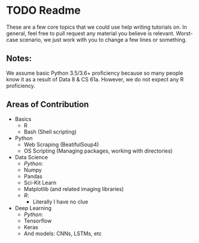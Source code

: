 # TODO Readme

These are a few core topics that we could use help writing tutorials on. In general, feel free to pull request any material you believe is relevant. Worst-case scenario, we just work with you to change a few lines or something.


## Notes:

We assume basic Python 3.5/3.6+ proficiency because so many people know it as a result of Data 8 & CS 61a. However, we do not expect any R proficiency.


## Areas of Contribution

* Basics
   * R
   * Bash (Shell scripting)
* Python
   * Web Scraping (BeatifulSoup4)
   * OS Scripting (Managing packages, working with directories)
* Data Science
   * _Python_:
	* Numpy
	* Pandas
	* Sci-Kit Learn
	* Matplotlib (and related imaging libraries)
   * _R_:
        * Literally I have no clue
* Deep Learning
   * _Python_:
	* Tensorflow
	* Keras
	* And models: CNNs, LSTMs, etc

